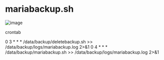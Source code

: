 # mariabackup.sh
![image](https://github.com/user-attachments/assets/82b2b31b-465d-4650-a1eb-3bf952c643e6)

crontab


0 3 * * * /data/backup/deletebackup.sh >> /data/backup/logs/mariabackup.log 2>&1
0 4 * * * /data/backup/mariabackup.sh >> /data/backup/logs/mariabackup.log 2>&1
